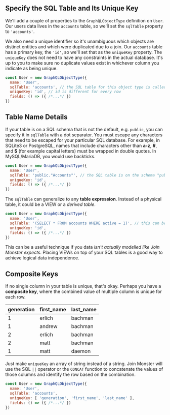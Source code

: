 ## Specify the SQL Table and Its Unique Key

We'll add a couple of properties to the `GraphQLObjectType` definition on `User`. Our users data lives in the `accounts` table, so we'll set the `sqlTable` property to `'accounts'`.

We also need a unique identifier so it's unambiguous which objects are distinct entities and which were duplicated due to a join. Our `accounts` table has a primary key, the `'id'`, so we'll set that as the `uniqueKey` property. The `uniqueKey` does not need to have any constraints in the actual database. It's up to you to make sure no duplicate values exist in whichever column you indicate as being unique.

```javascript
const User = new GraphQLObjectType({
  name: 'User',
  sqlTable: 'accounts', // the SQL table for this object type is called "accounts"
  uniqueKey: 'id', // id is different for every row
  fields: () => ({ /*...*/ })
})
```

## Table Name Details

If your table is on a SQL schema that is not the default, e.g. `public`, you can specify it in `sqlTable` with a dot separator. You must escape any characters that need to be escaped for your particular SQL database. For example, in SQLite3 or PostgreSQL, names that include characters other than **a-z**, **#**, and **$** (for example capital letters) must be wrapped in double quotes. In MySQL/MariaDB, you would use backticks.

```javascript
const User = new GraphQLObjectType({
  name: 'User',
  sqlTable: 'public."Accounts"', // the SQL table is on the schema "public" called "Accounts"
  uniqueKey: 'id',
  fields: () => ({ /*...*/ })
})
```

The `sqlTable` can generalize to any **table expression**. Instead of a physical table, it could be a VIEW or a *derived table*.

```javascript
const User = new GraphQLObjectType({
  name: 'User',
  sqlTable: '(SELECT * FROM accounts WHERE active = 1)', // this can be an expression that generates a TABLE
  uniqueKey: 'id',
  fields: () => ({ /*...*/ })
})
```

This can be a useful technique if you data *isn't actually modelled like Join Monster expects*. Placing VIEWs on top of your SQL tables is a good way to achieve logical data independence.

## Composite Keys

If no single column in your table is unique, that's okay. Perhaps you have a **composite key**, where the combined value of multiple column is unique for each row.

| generation | first_name | last_name |
| ---------- | ---------- | --------- |
| 1          | erlich     | bachman   |
| 1          | andrew     | bachman   |
| 2          | erlich     | bachman   |
| 2          | matt       | bachman   |
| 1          | matt       | daemon    |

Just make `uniqueKey` an array of string instead of a string. Join Monster will use the SQL `||` operator or the `CONCAT` function to concatenate the values of those columns and identify the row based on the combination.

```javascript
const User = new GraphQLObjectType({
  name: 'User',
  sqlTable: 'accounts',
  uniqueKey: [ 'generation', 'first_name', 'last_name' ],
  fields: () => ({ /*...*/ })
})
```
